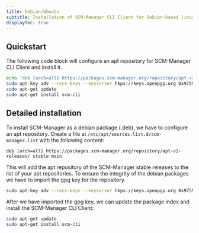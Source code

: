 ```yaml
---
title: Debian/Ubuntu
subtitle: Installation of SCM-Manager CLI Client for Debian-based linux distributions
displayToc: true
---
```


## Quickstart

The following code block will configure an apt repository for SCM-Manager CLI Client and install it.

```bash
echo 'deb [arch=all] https://packages.scm-manager.org/repository/apt-v2-releases/ stable main' | sudo tee /etc/apt/sources.list.d/scm-manager.list
sudo apt-key adv --recv-keys --keyserver hkps://keys.openpgp.org 0x975922F193B07D6E
sudo apt-get update
sudo apt-get install scm-cli
```

## Detailed installation

To install SCM-Manager as a debian package (.deb), we have to configure an apt repository.
Create a file at `/etc/apt/sources.list.d/scm-manager.list` with the following content:

```text
deb [arch=all] https://packages.scm-manager.org/repository/apt-v2-releases/ stable main
```

This will add the apt repository of the SCM-Manager stable releases to the list of your apt repositories.
To ensure the integrity of the debian packages we have to import the gpg key for the repository.

```bash
sudo apt-key adv --recv-keys --keyserver hkps://keys.openpgp.org 0x975922F193B07D6E
```

After we have imported the gpg key, we can update the package index and install the SCM-Manager CLI Client:

```bash
sudo apt-get update
sudo apt-get install scm-cli
```
